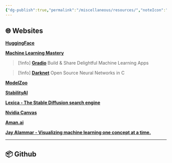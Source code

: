 ```yaml
---
{"dg-publish":true,"permalink":"/miscellaneous/resources/","noteIcon":"2","updated":"2024-05-28T17:28:07.921+05:30"}
---
```



## 🌐 Websites

[**HuggingFace**](https://huggingface.co/)

[**Machine Learning Mastery**](https://machinelearningmastery.com/)

> [!info] [**Gradio**](https://gradio.app/)
> Build & Share Delightful Machine Learning Apps

> [!info] [**Darknet**](https://pjreddie.com/darknet/)
Open Source Neural Networks in C

[**ModelZoo**](https://modelzoo.co/)

[**StabilityAI**](https://stability.ai/)

[**Lexica - The Stable Diffusion search engine**](https://lexica.art/)

[**Nvidia Canvas**](https://www.nvidia.com/en-us/studio/canvas/)

[**Aman.ai**](https://aman.ai/)

[**Jay Alammar - Visualizing machine learning one concept at a time.**](https://jalammar.github.io/)

---

## 📦 Github
